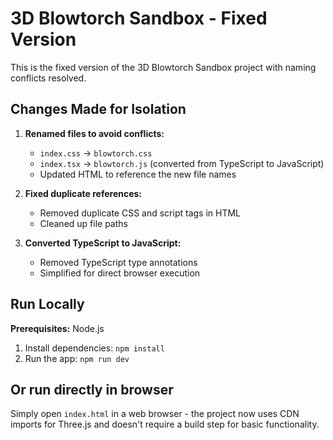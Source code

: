 # 3D Blowtorch Sandbox - Fixed Version

This is the fixed version of the 3D Blowtorch Sandbox project with naming conflicts resolved.

## Changes Made for Isolation

1. **Renamed files to avoid conflicts:**
   - `index.css` → `blowtorch.css`
   - `index.tsx` → `blowtorch.js` (converted from TypeScript to JavaScript)
   - Updated HTML to reference the new file names

2. **Fixed duplicate references:**
   - Removed duplicate CSS and script tags in HTML
   - Cleaned up file paths

3. **Converted TypeScript to JavaScript:**
   - Removed TypeScript type annotations
   - Simplified for direct browser execution

## Run Locally

**Prerequisites:** Node.js

1. Install dependencies:
   `npm install`
2. Run the app:
   `npm run dev`

## Or run directly in browser

Simply open `index.html` in a web browser - the project now uses CDN imports for Three.js and doesn't require a build step for basic functionality.